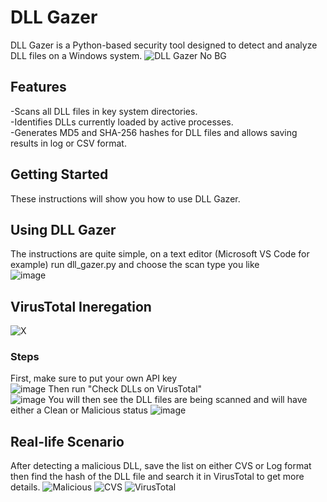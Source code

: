 # DLL Gazer
DLL Gazer is a Python-based security tool designed to detect and analyze DLL files on a Windows system.
![DLL Gazer No BG](https://github.com/user-attachments/assets/c4418f50-f773-4777-a96d-acca92723799)
## Features
-Scans all DLL files in key system directories.<br>
-Identifies DLLs currently loaded by active processes.<br>
-Generates MD5 and SHA-256 hashes for DLL files and allows saving results in log or CSV format.<br>
## Getting Started
These instructions will show you how to use DLL Gazer.
## Using DLL Gazer
The instructions are quite simple, on a text editor (Microsoft VS Code for example) run dll_gazer.py and choose the scan type you like<br>
![image](https://github.com/user-attachments/assets/1717ec29-0fb9-4502-8cc1-4a8bc3915908)
## VirusTotal Ineregation
![X](https://github.com/user-attachments/assets/aa231a7a-d06e-4f4b-bad5-3e8bc9f3491d)
### Steps
First, make sure to put your own API key<br>
![image](https://github.com/user-attachments/assets/9b3f62f7-2518-4229-8353-99270f6e7912)
Then run "Check DLLs on VirusTotal"<br>
![image](https://github.com/user-attachments/assets/6b14fc39-f335-49ad-adbf-4ca1c49e3d10)
You will then see the DLL files are being scanned and will have either a Clean or Malicious status
![image](https://github.com/user-attachments/assets/da159f4f-49ce-4258-9230-4dd351042ae4)
## Real-life Scenario
After detecting a malicious DLL, save the list on either CVS or Log format then find the hash of the DLL file and search it in VirusTotal to get more details.
![Malicious](https://github.com/user-attachments/assets/078564f3-c582-42ae-a0f4-5c6cf797df5f)
![CVS](https://github.com/user-attachments/assets/0de8432f-8d30-480f-8344-5d304bdc70a5)
![VirusTotal](https://github.com/user-attachments/assets/555c7405-794a-476b-8800-ea155724c4de)
